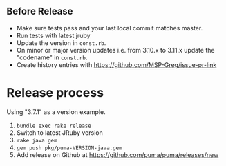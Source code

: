## Before Release

- Make sure tests pass and your last local commit matches master.
- Run tests with latest jruby
- Update the version in `const.rb`.
- On minor or major version updates i.e. from 3.10.x to 3.11.x update the "codename" in `const.rb`.
- Create history entries with https://github.com/MSP-Greg/issue-pr-link

# Release process

Using "3.7.1" as a version example.

1. `bundle exec rake release`
1. Switch to latest JRuby version
1. `rake java gem`
1. `gem push pkg/puma-VERSION-java.gem`
1. Add release on Github at https://github.com/puma/puma/releases/new
